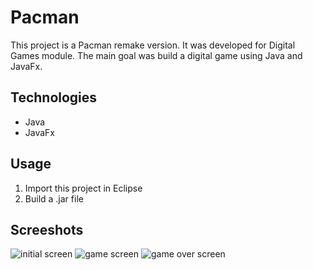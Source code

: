 # Pacman

This project is a Pacman remake version. It was developed for Digital Games module. The main goal
was build a digital game using Java and JavaFx.

## Technologies
  - Java
  - JavaFx

## Usage
1. Import this project in Eclipse
1. Build a .jar file

## Screeshots
![initial screen](http://imagizer.imageshack.us/v2/722x396q90/922/JVR6J6.png)
![game screen](http://imagizer.imageshack.us/v2/718x392q90/923/CMDvY5.png)
![game over screen](http://imagizer.imageshack.us/v2/716x391q90/924/LZozXW.png)
